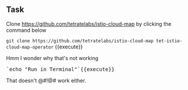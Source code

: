 ## Task

Clone https://github.com/tetratelabs/istio-cloud-map by clicking the command below

`git clone https://github.com/tetratelabs/istio-cloud-map tet-istio-cloud-map-operator` {{execute}}

Hmm I wonder why that's not working 

<pre>`echo "Run in Terminal"`{{execute}}</pre>

That doesn't @#!@# work either.

